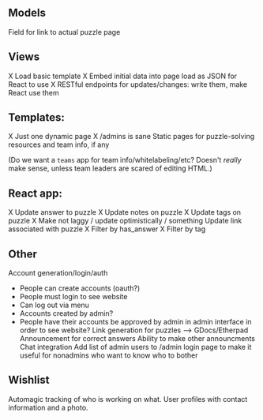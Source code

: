 ## Models
Field for link to actual puzzle page

## Views
X Load basic template
X Embed initial data into page load as JSON for React to use
X RESTful endpoints for updates/changes: write them, make React use them

## Templates:
X Just one dynamic page
X /admins is sane
Static pages for puzzle-solving resources and team info, if any

(Do we want a `teams` app for team info/whitelabeling/etc? Doesn't *really* make sense, unless team leaders are scared of editing HTML.)

## React app:
X Update answer to puzzle
X Update notes on puzzle
X Update tags on puzzle
X Make not laggy / update optimistically / something
Update link associated with puzzle
X Filter by has_answer
X Filter by tag

## Other
Account generation/login/auth
  * People can create accounts (oauth?)
  * People must login to see website
  * Can log out via menu
  * Accounts created by admin?
  * People have their accounts be approved by admin in admin interface in order to see website?
Link generation for puzzles --> GDocs/Etherpad
Announcement for correct answers
Ability to make other announcments
Chat integration
Add list of admin users to /admin login page to make it useful for nonadmins who want to know who to bother

## Wishlist
Automagic tracking of who is working on what.
User profiles with contact information and a photo.
